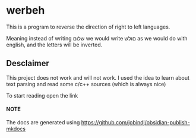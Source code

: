 # werbeh
This is a program to reverse the direction of right to left languages.

Meaning instead of writing שלום we would write םולש as we would do with english, and the letters will be inverted.

## Desclaimer
This project does not work and will not work.
I used the idea to learn about text parsing and read some c/c++ sources (which is always nice)

To start reading open the link

#### NOTE

The docs are generated using https://github.com/jobindj/obsidian-publish-mkdocs